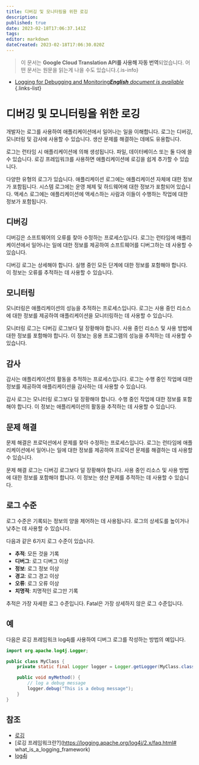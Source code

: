```yaml
---
title: 디버깅 및 모니터링을 위한 로깅
description: 
published: true
date: 2023-02-18T17:06:37.141Z
tags: 
editor: markdown
dateCreated: 2023-02-18T17:06:30.020Z
---
```


> 이 문서는 **Google Cloud Translation API를 사용해 자동 번역**되었습니다.
어떤 문서는 원문을 읽는게 나을 수도 있습니다.{.is-info}



- [Logging for Debugging and Monitoring***English** document is available*](/en/Knowledge-base/Backend/logging-for-debugging-and-monitoring)
{.links-list}


# 디버깅 및 모니터링을 위한 로깅

개발자는 로그를 사용하여 애플리케이션에서 일어나는 일을 이해합니다. 로그는 디버깅, 모니터링 및 감사에 사용할 수 있습니다. 생산 문제를 해결하는 데에도 유용합니다.

로그는 런타임 시 애플리케이션에 의해 생성됩니다. 파일, 데이터베이스 또는 둘 다에 쓸 수 있습니다. 로깅 프레임워크를 사용하면 애플리케이션에 로깅을 쉽게 추가할 수 있습니다.

다양한 유형의 로그가 있습니다. 애플리케이션 로그에는 애플리케이션 자체에 대한 정보가 포함됩니다. 시스템 로그에는 운영 체제 및 하드웨어에 대한 정보가 포함되어 있습니다. 액세스 로그에는 애플리케이션에 액세스하는 사람과 이들이 수행하는 작업에 대한 정보가 포함됩니다.

## 디버깅

디버깅은 소프트웨어의 오류를 찾아 수정하는 프로세스입니다. 로그는 런타임에 애플리케이션에서 일어나는 일에 대한 정보를 제공하여 소프트웨어를 디버그하는 데 사용할 수 있습니다.

디버깅 로그는 상세해야 합니다. 실행 중인 모든 단계에 대한 정보를 포함해야 합니다. 이 정보는 오류를 추적하는 데 사용할 수 있습니다.

## 모니터링

모니터링은 애플리케이션의 성능을 추적하는 프로세스입니다. 로그는 사용 중인 리소스에 대한 정보를 제공하여 애플리케이션을 모니터링하는 데 사용할 수 있습니다.

모니터링 로그는 디버깅 로그보다 덜 장황해야 합니다. 사용 중인 리소스 및 사용 방법에 대한 정보를 포함해야 합니다. 이 정보는 응용 프로그램의 성능을 추적하는 데 사용할 수 있습니다.

## 감사

감사는 애플리케이션의 활동을 추적하는 프로세스입니다. 로그는 수행 중인 작업에 대한 정보를 제공하여 애플리케이션을 감사하는 데 사용할 수 있습니다.

감사 로그는 모니터링 로그보다 덜 장황해야 합니다. 수행 중인 작업에 대한 정보를 포함해야 합니다. 이 정보는 애플리케이션의 활동을 추적하는 데 사용할 수 있습니다.

## 문제 해결

문제 해결은 프로덕션에서 문제를 찾아 수정하는 프로세스입니다. 로그는 런타임에 애플리케이션에서 일어나는 일에 대한 정보를 제공하여 프로덕션 문제를 해결하는 데 사용할 수 있습니다.

문제 해결 로그는 디버깅 로그보다 덜 장황해야 합니다. 사용 중인 리소스 및 사용 방법에 대한 정보를 포함해야 합니다. 이 정보는 생산 문제를 추적하는 데 사용할 수 있습니다.

## 로그 수준

로그 수준은 기록되는 정보의 양을 제어하는 데 사용됩니다. 로그의 상세도를 높이거나 낮추는 데 사용할 수 있습니다.

다음과 같은 6가지 로그 수준이 있습니다.

* **추적**: 모든 것을 기록
* **디버그**: 로그 디버그 이상
* **정보**: 로그 정보 이상
* **경고**: 로그 경고 이상
* **오류**: 로그 오류 이상
* **치명적**: 치명적인 로그만 기록

추적은 가장 자세한 로그 수준입니다. Fatal은 가장 상세하지 않은 로그 수준입니다.

## 예

다음은 로깅 프레임워크 log4j를 사용하여 디버그 로그를 작성하는 방법의 예입니다.

```java
import org.apache.log4j.Logger;

public class MyClass {
    private static final Logger logger = Logger.getLogger(MyClass.class);

    public void myMethod() {
        // log a debug message
        logger.debug("This is a debug message");
    }
}
```

## 참조

* [로깅](https://en.wikipedia.org/wiki/Logging)
* [로깅 프레임워크란?](https://logging.apache.org/log4j/2.x/faq.html# what_is_a_logging_framework)
* [log4j](https://logging.apache.org/log4j/2.x/)